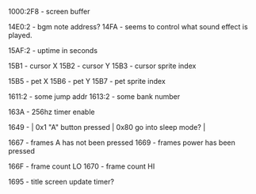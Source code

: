 1000:2F8 - screen buffer

14E0:2 - bgm note address?
14FA - seems to control what sound effect is played.

15AF:2 - uptime in seconds

15B1 - cursor X
15B2 - cursor Y
15B3 - cursor sprite index

15B5 - pet X
15B6 - pet Y
15B7 - pet sprite index

1611:2 - some jump addr
1613:2 - some bank number

163A - 256hz timer enable 

1649 - | 0x1 "A" button pressed | 0x80 go into sleep mode? |

1667 - frames A has not been pressed
1669 - frames power has been pressed

166F - frame count LO
1670 - frame count HI

1695 - title screen update timer?